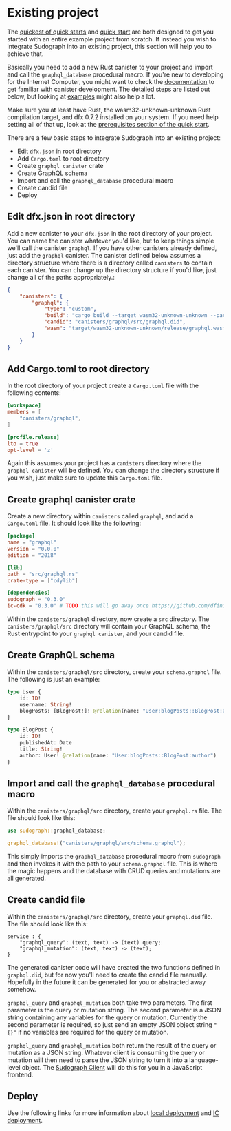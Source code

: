 # Existing project

The [quickest of quick starts](./quickest-of-quick-starts.md) and [quick start](./quick-start.md) are both designed to get you started with an entire example project from scratch. If instead you wish to integrate Sudograph into an existing project, this section will help you to achieve that.

Basically you need to add a new Rust canister to your project and import and call the `graphql_database` procedural macro. If you're new to developing for the Internet Computer, you might want to check the [documentation](https://sdk.dfinity.org/docs/quickstart/quickstart-intro.html) to get familiar with canister development. The detailed steps are listed out below, but looking at [examples](./examples.md) might also help a lot.

Make sure you at least have Rust, the wasm32-unknown-unknown Rust compilation target, and dfx 0.7.2 installed on your system. If you need help setting all of that up, look at the [prerequisites section of the quick start](./quick-start.html#prerequisites).

There are a few basic steps to integrate Sudograph into an existing project:

* Edit `dfx.json` in root directory
* Add `Cargo.toml` to root directory
* Create `graphql canister` crate
* Create GraphQL schema
* Import and call the `graphql_database` procedural macro
* Create candid file
* Deploy

## Edit dfx.json in root directory

Add a new canister to your `dfx.json` in the root directory of your project. You can name the canister whatever you'd like, but to keep things simple we'll call the canister `graphql`. If you have other canisters already defined, just add the `graphql` canister. The canister defined below assumes a directory structure where there is a directory called `canisters` to contain each canister. You can change up the directory structure if you'd like, just change all of the paths appropriately.:

```json
{
    "canisters": {
        "graphql": {
            "type": "custom",
            "build": "cargo build --target wasm32-unknown-unknown --package graphql --release",
            "candid": "canisters/graphql/src/graphql.did",
            "wasm": "target/wasm32-unknown-unknown/release/graphql.wasm"
        }
    }
}
```

## Add Cargo.toml to root directory

In the root directory of your project create a `Cargo.toml` file with the following contents:

```toml
[workspace]
members = [
    "canisters/graphql",
]

[profile.release]
lto = true
opt-level = 'z'
```

Again this assumes your project has a `canisters` directory where the `graphql canister` will be defined. You can change the directory structure if you wish, just make sure to update this `Cargo.toml` file.

## Create graphql canister crate

Create a new directory within `canisters` called `graphql`, and add a `Cargo.toml` file. It should look like the following:

```toml
[package]
name = "graphql"
version = "0.0.0"
edition = "2018"

[lib]
path = "src/graphql.rs"
crate-type = ["cdylib"]

[dependencies]
sudograph = "0.3.0"
ic-cdk = "0.3.0" # TODO this will go away once https://github.com/dfinity/candid/pull/249 is released
```

Within the `canisters/graphql` directory, now create a `src` directory. The `canisters/graphql/src` directory will contain your GraphQL schema, the Rust entrypoint to your `graphql canister`, and your candid file.

## Create GraphQL schema

Within the `canisters/graphql/src` directory, create your `schema.graphql` file. The following is just an example:

```graphql
type User {
    id: ID!
    username: String!
    blogPosts: [BlogPost!]! @relation(name: "User:blogPosts::BlogPost:author")
}

type BlogPost {
    id: ID!
    publishedAt: Date
    title: String!
    author: User! @relation(name: "User:blogPosts::BlogPost:author")
}
```

## Import and call the `graphql_database` procedural macro

Within the `canisters/graphql/src` directory, create your `graphql.rs` file. The file should look like this:

```rust
use sudograph::graphql_database;

graphql_database!("canisters/graphql/src/schema.graphql");
```

This simply imports the `graphql_database` procedural macro from `sudograph` and then invokes it with the path to your `schema.graphql` file. This is where the magic happens and the database with CRUD queries and mutations are all generated.

## Create candid file

Within the `canisters/graphql/src` directory, create your `graphql.did` file. The file should look like this:

```
service : {
    "graphql_query": (text, text) -> (text) query;
    "graphql_mutation": (text, text) -> (text);
}
```

The generated canister code will have created the two functions defined in `graphql.did`, but for now you'll need to create the candid file manually. Hopefully in the future it can be generated for you or abstracted away somehow.

`graphql_query` and `graphql_mutation` both take two parameters. The first parameter is the query or mutation string. The second parameter is a JSON string containing any variables for the query or mutation. Currently the second parameter is required, so just send an empty JSON object string `"{}"` if no variables are required for the query or mutation.

`graphql_query` and `graphql_mutation` both return the result of the query or mutation as a JSON string. Whatever client is consuming the query or mutation will then need to parse the JSON string to turn it into a language-level object. The [Sudograph Client](./sudograph-client.md) will do this for you in a JavaScript frontend.

## Deploy

Use the following links for more information about [local deployment](./local-deployment.md) and [IC deployment](./ic-deployment.md).